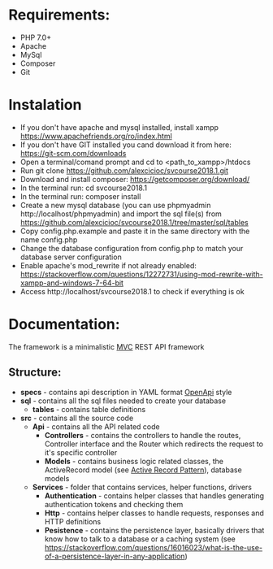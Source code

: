 # Requirements:
* PHP 7.0+
* Apache
* MySql
* Composer
* Git

# Instalation
* If you don't have apache and mysql installed, install xampp https://www.apachefriends.org/ro/index.html
* If you don't have GIT installed you cand download it from here: https://git-scm.com/downloads
* Open a terminal/comand prompt and cd to <path_to_xampp>/htdocs
* Run git clone https://github.com/alexcicioc/svcourse2018.1.git
* Download and install composer:
https://getcomposer.org/download/
* In the terminal run: cd svcourse2018.1
* In the terminal run: composer install
* Create a new mysql database (you can use phpmyadmin http://localhost/phpmyadmin) and import the sql file(s) from https://github.com/alexcicioc/svcourse2018.1/tree/master/sql/tables
* Copy config.php.example and paste it in the same directory with the name config.php
* Change the database configuration from config.php to match your database server configuration
* Enable apache's mod_rewrite if not already enabled: https://stackoverflow.com/questions/12272731/using-mod-rewrite-with-xampp-and-windows-7-64-bit
* Access http://localhost/svcourse2018.1 to check if everything is ok

# Documentation:
The framework is a minimalistic [MVC](https://www.tutorialspoint.com/design_pattern/mvc_pattern.htm) REST API framework
## Structure:
* **specs** - contains api description in YAML format [OpenApi](https://github.com/OAI/OpenAPI-Specification/blob/master/versions/2.0.md) style
* **sql** - contains all the sql files needed to create your database
  * **tables** - contains table definitions
* **src** - contains all the source code
  * **Api** - contains all the API related code
    * **Controllers** - contains the controllers to handle the routes, Controller interface and the Router which redirects the request to it's specific controller
    * **Models** - contains business logic related classes, the ActiveRecord model (see [Active Record Pattern](https://en.wikipedia.org/wiki/Active_record_pattern)), database models
  * **Services** - folder that contains services, helper functions, drivers
    * **Authentication** - contains helper classes that handles generating authentication tokens and checking them
    * **Http** - contains helper classes to handle requests, responses and HTTP definitions
    * **Pesistence** - contains the persistence layer, basically drivers that know how to talk to a database or a caching system (see https://stackoverflow.com/questions/16016023/what-is-the-use-of-a-persistence-layer-in-any-application)
